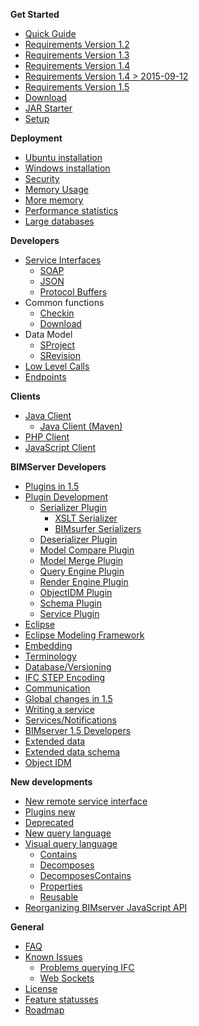 **Get Started**
* [Quick Guide](Get-Started-Quick-Guide)
* [Requirements Version 1.2](Requirements-1.2)
* [Requirements Version 1.3](Requirements-1.3)
* [Requirements Version 1.4](Requirements-1.4)
* [Requirements Version 1.4 > 2015-09-12](Requirements-1.4---2015-09-12)
* [Requirements Version 1.5](Requirements-1.5)
* [Download](Download)
* [JAR Starter](JAR-Starter)
* [Setup](Setup)

**Deployment**
* [Ubuntu installation](Install-on-Ubuntu-15)
* [Windows installation](Tomcat-on-windows)
* [Security](Security)
* [Memory Usage](Memory-usage)
* [More memory](Memory-and-Java)
* [Performance statistics](Performance-statistics)
* [Large databases](Large-databases)

**Developers**
* [Service Interfaces](Service-Interfaces)
  * [SOAP](SOAP)
   * [JSON](JSON-API)
   * [Protocol Buffers](Protocol-Buffers)
* Common functions
  * [Checkin](Checkin)
  * [Download](Downloading-models)
* Data Model
  * [SProject](Eclipse-setup-with-Team-project-set)
  * [SRevision](SRevision)
* [Low Level Calls](Low-Level-Calls)
* [Endpoints](Endpoints)

**Clients**
* [Java Client](BimServerClient)
     * [Java Client (Maven)](BimServerClientMavenEclipse)
* [PHP Client](PHP-Client-Library)
* [JavaScript Client](JavaScriptClient)

**BIMServer Developers**
* [Plugins in 1.5](Plugins---new-style)
* [Plugin Development](Plugin-Development)
  * [Serializer Plugin](Serializer-Plugin)
    * [XSLT Serializer](XSLT-Serializer)
    * [BIMsurfer Serializers](BIMsurfer-Serializers)
  * [Deserializer Plugin](Deserializer-Plugin)
  * [Model Compare Plugin](Model-Compare-Plugin)
  * [Model Merge Plugin](Model-Merge-Plugin)
  * [Query Engine Plugin](Query-Engine-Plugin)
  * [Render Engine Plugin](Render-Engine-Plugin)
  * [ObjectIDM Plugin](ObjectIDM-Plugin)
  * [Schema Plugin](Schema-Plugin)
  * [Service Plugin](Service-Plugin)
* [Eclipse](Eclipse)
* [Eclipse Modeling Framework](Eclipse-Modeling-Framework)
* [Embedding](Embedding)
* [Terminology](Terminology)
* [Database/Versioning](Database---Versioning)
* [IFC STEP Encoding](IFC-STEP-Encoding)
* [Communication](Communication)
* [Global changes in 1.5](Global-changes-in-1.5)
* [Writing a service](Writing-a-service,-the-easy-way)
* [Services/Notifications](Services-Notifications)
* [BIMserver 1.5 Developers](BIMserver-1.5---Developers)
* [Extended data](Extended-Data)
* [Extended data schema](Extended-Data-Schema)
* [Object IDM](Object-IDMs)

**New developments**
* [New remote service interface](New-remote-service-interface)
* [Plugins new](Plugins---New)
* [Deprecated](Deprecated)
* [New query language](New-query-langage)
* [Visual query language](Visual-query-language)
  * [Contains](Reusable-query-Contains)
  * [Decomposes](Reusable-query-Decomposes)
  * [DecomposesContains](Reusable-query-DecomposesContains)
  * [Properties](Reusable-query-Properties)
  * [Reusable](Reusable-query-blocks)
* [Reorganizing BIMserver JavaScript API](Reorganizing-bimserverapi.js)

**General**
* [FAQ](FAQ)
* [Known Issues](Known-issues)
  * [Problems querying IFC](Problems-with-querying-IFC)
  * [Web Sockets](Web-socket-error)
* [License](License)
* [Feature statusses](Feature-statusses)
* [Roadmap](Roadmap)
